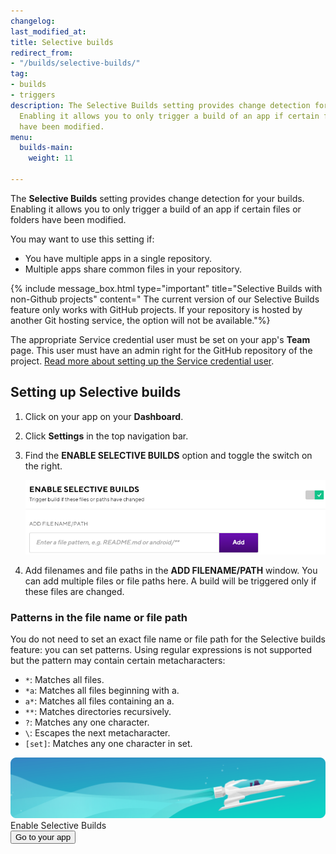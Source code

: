 ```yaml
---
changelog:
last_modified_at:
title: Selective builds
redirect_from:
- "/builds/selective-builds/"
tag:
- builds
- triggers
description: The Selective Builds setting provides change detection for your builds.
  Enabling it allows you to only trigger a build of an app if certain files or folders
  have been modified.
menu:
  builds-main:
    weight: 11

---
```

The **Selective Builds** setting provides change detection for your builds. Enabling it allows you to only trigger a build of an app if certain files or folders have been modified.

You may want to use this setting if:

* You have multiple apps in a single repository.
* Multiple apps share common files in your repository.

{% include message_box.html type="important" title="Selective Builds with non-Github projects" content=" The current version of our Selective Builds feature only works with GitHub projects. If your repository is hosted by another Git hosting service, the option will not be available."%}

The appropriate Service credential user must be set on your app's **Team** page. This user must have an admin right for the GitHub repository of the project. [Read more about setting up the Service credential user](/troubleshooting/github-pull-request-status-troubleshooting/#make-sure-to-select-a-service-credential-user-who-has-a-connected-github-account).

## Setting up Selective builds

1. Click on your app on your **Dashboard**.
2. Click **Settings** in the top navigation bar.
3. Find the **ENABLE SELECTIVE BUILDS** option and toggle the switch on the right.

   ![](/img/enable-selective-builds.png)
4. Add filenames and file paths in the **ADD FILENAME/PATH** window. You can add multiple files or file paths here. A build will be triggered only if these files are changed.

### Patterns in the file name or file path

You do not need to set an exact file name or file path for the Selective builds feature: you can set patterns. Using regular expressions is not supported but the pattern may contain certain metacharacters:

* `*`: Matches all files.
* `*a`: Matches all files beginning with a.
* `a*`: Matches all files containing an a.
* `**`: Matches directories recursively.
* `?`: Matches any one character.
* `\`: Escapes the next metacharacter.
* `[set]`: Matches any one character in set.

<div class="banner">
<img src="/assets/images/banner-bg-888x170.png" style="border: none;">
<div class="deploy-text">Enable Selective Builds</div>
<a target="_blank" href="https://app.bitrise.io/dashboard/builds"><button class="button">Go to your app</button></a>
</div>